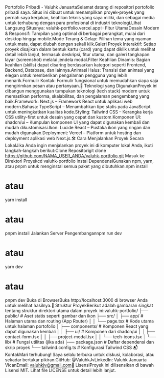 Portofolio Pribadi - Valuhk JanuartaSelamat datang di repositori portofolio pribadi saya. Situs ini dibuat untuk menampilkan proyek-proyek yang pernah saya kerjakan, keahlian teknis yang saya miliki, dan sebagai media untuk terhubung dengan para profesional di industri teknologi.Lihat Langsung Situsnya: valuhk-portfolio.vercel.app✨ Fitur UtamaDesain Modern & Responsif: Tampilan yang optimal di berbagai perangkat, mulai dari desktop hingga mobile.Mode Terang & Gelap: Pilihan tema yang nyaman untuk mata, dapat diubah dengan sekali klik.Galeri Proyek Interaktif: Setiap proyek disajikan dalam bentuk kartu (card) yang dapat diklik untuk melihat detail lebih lanjut, termasuk deskripsi, fitur utama, dan galeri tangkapan layar (screenshot) melalui jendela modal.Filter Keahlian Dinamis: Bagian keahlian (skills) dapat disaring berdasarkan kategori seperti Frontend, Backend, Database, dan lainnya.Animasi Halus: Transisi dan animasi yang elegan untuk memberikan pengalaman pengguna yang lebih menarik.Formulir Kontak: Formulir fungsional untuk memudahkan siapa saja mengirimkan pesan atau pertanyaan.🚀 Teknologi yang DigunakanProyek ini dibangun menggunakan tumpukan teknologi (tech stack) modern untuk memastikan performa, skalabilitas, dan pengalaman pengembang yang baik.Framework: Next.js – Framework React untuk aplikasi web modern.Bahasa: TypeScript – Menambahkan tipe statis pada JavaScript untuk meningkatkan kualitas kode.Styling: Tailwind CSS – Kerangka kerja CSS utility-first untuk desain yang cepat dan kustom.Komponen UI: shadcn/ui – Kumpulan komponen UI yang dapat digunakan kembali dan mudah dikustomisasi.Ikon: Lucide React – Pustaka ikon yang ringan dan mudah digunakan.Deployment: Vercel – Platform untuk hosting dan deployment aplikasi web Next.js.🛠️ Cara Menjalankan Proyek Secara LokalJika Anda ingin menjalankan proyek ini di komputer lokal Anda, ikuti langkah-langkah berikut:Clone Repositorigit clone https://github.com/NAMA_USER_ANDA/valuhk-portfolio.git
Masuk ke Direktori Proyekcd valuhk-portfolio
Instal DependensiGunakan npm, yarn, atau pnpm untuk menginstal semua paket yang dibutuhkan.npm install
# atau
yarn install
# atau
pnpm install
Jalankan Server Pengembangannpm run dev
# atau
yarn dev
# atau
pnpm dev
Buka di BrowserBuka http://localhost:3000 di browser Anda untuk melihat hasilnya.📂 Struktur ProyekBerikut adalah gambaran singkat tentang struktur direktori utama dalam proyek ini:valuhk-portfolio/
├── public/                 # Aset statis seperti gambar dan ikon
├── src/
│   ├── app/                # Halaman utama dan routing (App Router)
│   │   └── page.tsx        # Kode utama untuk halaman portofolio
│   ├── components/         # Komponen React yang dapat digunakan kembali
│   │   ├── ui/             # Komponen dari shadcn/ui
│   │   ├── contact-form.tsx
│   │   ├── project-modal.tsx
│   │   └── tech-icons.tsx
│   └── lib/                # Fungsi utilitas (jika ada)
├── package.json            # Daftar dependensi dan skrip proyek
└── tailwind.config.ts      # Konfigurasi Tailwind CSS
📬 KontakMari terhubung! Saya selalu terbuka untuk diskusi, kolaborasi, atau sekadar bertukar pikiran.GitHub: @ValuhkJvLinkedIn: Valuhk Januarta VicanEmail: valuhkjv@gmail.com📄 LisensiProyek ini dilisensikan di bawah Lisensi MIT. Lihat file LICENSE untuk detail lebih lanjut.
